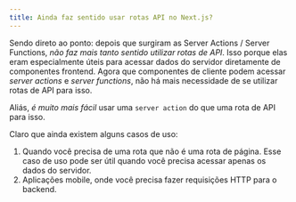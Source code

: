 ```yaml
---
title: Ainda faz sentido usar rotas API no Next.js?
---
```


Sendo direto ao ponto: depois que surgiram as Server Actions / Server Functions, *não faz mais tanto sentido utilizar rotas de API*. Isso porque elas eram especialmente úteis para acessar dados do servidor diretamente de componentes frontend. Agora que componentes de cliente podem acessar *server actions* e *server functions*, não há mais necessidade de se utilizar rotas de API para isso.

Aliás, *é muito mais fácil* usar uma `server action` do que uma rota de API para isso.

Claro que ainda existem alguns casos de uso:

1. Quando você precisa de uma rota que não é uma rota de página. Esse caso de uso pode ser útil quando você precisa acessar apenas os dados do servidor.
2. Aplicações mobile, onde você precisa fazer requisições HTTP para o backend.
